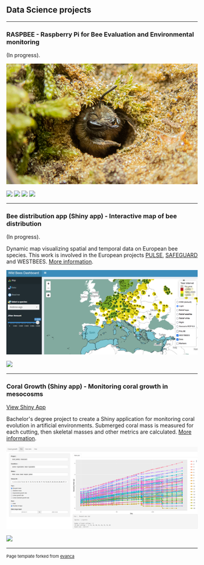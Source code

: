 ## Data Science projects

---
### RASPBEE - Raspberry Pi for Bee Evaluation and Environmental monitoring 
(In progress).


<img src="images/Colletes_cunicularius_PS_compress25pct.png?raw=true"/>

[![](https://img.shields.io/badge/Python-white?logo=Python)](#) [![](https://img.shields.io/badge/PyTorch-white?logo=PyTorch&logoColor=%23EE4C2C)](#) [![](https://img.shields.io/badge/numpy-white?logo=numpy&logoColor=%23013243)](#) [![](https://img.shields.io/badge/Pandas-white?logo=pandas&logoColor=%23150458)](#) 


---
### Bee distribution app (Shiny app) - Interactive map of bee distribution
(In progress).


Dynamic map visualizing spatial and temporal data on European bee species. This work is involved in the European projects <a href="https://www.iucnredlist.org/regions/european-red-list">PULSE</a>, <a href="https://www.safeguard.biozentrum.uni-wuerzburg.de/Default.aspx">SAFEGUARD</a> and WESTBEES. <a href="https://econum.github.io/coral_growth001_book/">More information</a>.

<img src="images/Wild_Bees_Map.png?raw=true"/>

[![](https://img.shields.io/badge/R-white?logo=R&logoColor=%23276DC3)](#) 

---

### Coral Growth (Shiny app) - Monitoring coral growth in mesocosms
[View Shiny App](https://jack177.shinyapps.io/coralgrowth/)

Bachelor's degree project to create a Shiny application for monitoring coral evolution in artificial environments. Submerged coral mass is measured for each cutting, then skeletal masses and other metrics are calculated. 
<a href="https://econum.github.io/coral_growth001_book/">More information</a>.

<img src="images/Coral_Growth.png?raw=true"/>

[![](https://img.shields.io/badge/R-white?logo=R&logoColor=%23276DC3)](#) 



---
<p style="font-size:11px">Page template forked from <a href="https://github.com/evanca/quick-portfolio">evanca</a></p>
<!-- Remove above link if you don't want to attibute -->
